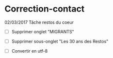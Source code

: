 # Correction-contact
02/03/2017 Tâche restos du coeur

  - [ ] Supprimer onglet "MIGRANTS"
  - [ ] Supprimer sous-onglet "Les 30 ans des Restos"
  - [ ] Convertir en utf-8

